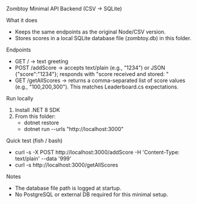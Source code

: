 Zombtoy Minimal API Backend (CSV -> SQLite)

What it does
- Keeps the same endpoints as the original Node/CSV version.
- Stores scores in a local SQLite database file (zombtoy.db) in this folder.

Endpoints
- GET / → text greeting
- POST /addScore → accepts text/plain (e.g., "1234") or JSON {"score":"1234"}; responds with "score received and stored: <score>"
- GET /getAllScores → returns a comma-separated list of score values (e.g., "100,200,300"). This matches Leaderboard.cs expectations.

Run locally
1) Install .NET 8 SDK
2) From this folder:
   - dotnet restore
   - dotnet run --urls "http://localhost:3000"

Quick test (fish / bash)
- curl -s -X POST http://localhost:3000/addScore -H 'Content-Type: text/plain' --data '999'
- curl -s http://localhost:3000/getAllScores

Notes
- The database file path is logged at startup.
- No PostgreSQL or external DB required for this minimal setup.

